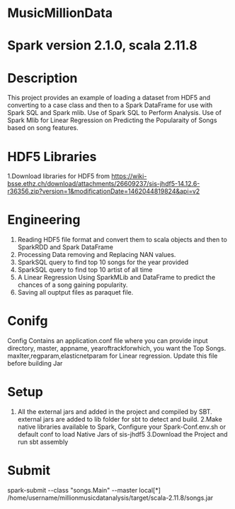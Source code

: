 # MusicMillionData

# Spark version 2.1.0, scala 2.11.8

# Description
This project provides an example of loading a dataset from HDF5 and converting to a case class and then to a Spark DataFrame for use with Spark SQL and Spark mlib. Use of Spark SQL to Perform Analysis. Use of Spark Mlib for Linear Regression on Predicting the Popularaity of Songs based on song features.
# HDF5 Libraries
1.Download libraries for HDF5 from https://wiki-bsse.ethz.ch/download/attachments/26609237/sis-jhdf5-14.12.6-r36356.zip?version=1&modificationDate=1462044819824&api=v2

# Engineering
1. Reading HDF5 file format and convert them to scala objects and then to SparkRDD and Spark DataFrame
2. Processing Data removing and Replacing NAN values.
3. SparkSQL query to find top 10 songs for the year provided
4. SparkSQL query to find top 10 artist of all time
5. A Linear Regression Using SparkMLib and DataFrame to predict the chances of a song gaining popularity.
6. Saving all ouptput files as paraquet file.

# Conifg
Config Contains an application.conf file where you can provide input directory, master, appname, yearoftrackforwhich, you want the Top Songs. maxIter,regparam,elasticnetparam for Linear regression. Update this file before building Jar

# Setup
1. All the external jars and added in the project and compiled by SBT. external jars are added to lib folder for sbt to detect and build.
2.Make native libraries available to Spark, Configure your Spark-Conf.env.sh or default conf to load Native Jars of sis-jhdf5
3.Download the Project and run sbt assembly

# Submit
spark-submit --class "songs.Main" --master local[*] /home/username/millionmusicdatanalysis/target/scala-2.11.8/songs.jar

